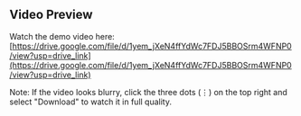 ## Video Preview

Watch the demo video here:  
[https://drive.google.com/file/d/1yem_jXeN4ffYdWc7FDJ5BBOSrm4WFNP0/view?usp=drive_link](https://drive.google.com/file/d/1yem_jXeN4ffYdWc7FDJ5BBOSrm4WFNP0/view?usp=drive_link)

Note: If the video looks blurry, click the three dots (⋮) on the top right and select "Download" to watch it in full quality.
